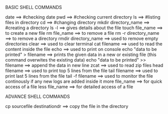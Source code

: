 BASIC SHELL COMMANDS

date  ==> #checking date 
pwd ==> #checking current directory
ls ==> #listing files in directory
cd ==> #changing directory
mkdir directory_name ==> #creating a directory
ls -l ==> gives details about the file
touch file_name ==> to create a new file 
rm file_name ==> to remove a file 
rm -r directory_name ==> to remove a directory
rmdir directory_name ==> used to remove empty directories
clear ==> used to clear terminal
cat filename ==> used to read the content inside the file
echo ==> used to print on console
echo "data to be printed" > filename ==> prints the given data in a new or existing file (this command overwites the existing data)
echo "data to be printed" >> filename ==> append the data in new line
zcat ==> used to read zip files
head filename ==> used to print top 5 lines from the file
tail filename ==> used to print last 5 lines from the file
tail -f filename ==> used to monitor the file continously if any new logs are added inside it
more file_name ==> for quick access of a file
less file_name ==> for detailed access of a file

ADVANCE SHELL COMMANDS

cp sourcefile destinationdr ==> copy the file in the directory


